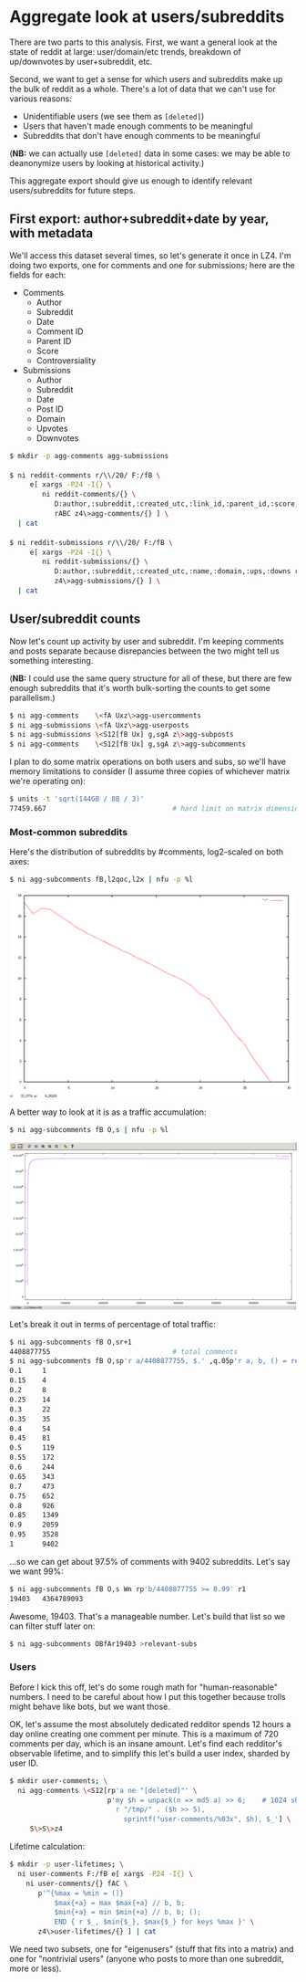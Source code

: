 # Aggregate look at users/subreddits
There are two parts to this analysis. First, we want a general look at the state
of reddit at large: user/domain/etc trends, breakdown of up/downvotes by
user+subreddit, etc.

Second, we want to get a sense for which users and subreddits make up the bulk
of reddit as a whole. There's a lot of data that we can't use for various
reasons:

- Unidentifiable users (we see them as `[deleted]`)
- Users that haven't made enough comments to be meaningful
- Subreddits that don't have enough comments to be meaningful

(**NB:** we can actually use `[deleted]` data in some cases: we may be able to
deanonymize users by looking at historical activity.)

This aggregate export should give us enough to identify relevant
users/subreddits for future steps.

## First export: author+subreddit+date by year, with metadata
We'll access this dataset several times, so let's generate it once in LZ4. I'm
doing two exports, one for comments and one for submissions; here are the fields
for each:

- Comments
    - Author
    - Subreddit
    - Date
    - Comment ID
    - Parent ID
    - Score
    - Controversiality
- Submissions
    - Author
    - Subreddit
    - Date
    - Post ID
    - Domain
    - Upvotes
    - Downvotes

```sh
$ mkdir -p agg-comments agg-submissions

$ ni reddit-comments r/\\/20/ F:/fB \
     e[ xargs -P24 -I{} \
        ni reddit-comments/{} \
           D:author,:subreddit,:created_utc,:link_id,:parent_id,:score,:controversiality \
           rABC z4\>agg-comments/{} ] \
  | cat

$ ni reddit-submissions r/\\/20/ F:/fB \
     e[ xargs -P24 -I{} \
        ni reddit-submissions/{} \
           D:author,:subreddit,:created_utc,:name,:domain,:ups,:downs rABC \
           z4\>agg-submissions/{} ] \
  | cat
```

## User/subreddit counts
Now let's count up activity by user and subreddit. I'm keeping comments and
posts separate because disrepancies between the two might tell us something
interesting.

(**NB:** I could use the same query structure for all of these, but there are
few enough subreddits that it's worth bulk-sorting the counts to get some
parallelism.)

```sh
$ ni agg-comments    \<fA Uxz\>agg-usercomments
$ ni agg-submissions \<fA Uxz\>agg-userposts
$ ni agg-submissions \<S12[fB Ux] g,sgA z\>agg-subposts
$ ni agg-comments    \<S12[fB Ux] g,sgA z\>agg-subcomments
```

I plan to do some matrix operations on both users and subs, so we'll have memory
limitations to consider (I assume three copies of whichever matrix we're
operating on):

```sh
$ units -t 'sqrt(144GB / 8B / 3)'
77459.667                               # hard limit on matrix dimensions
```

### Most-common subreddits
Here's the distribution of subreddits by #comments, log2-scaled on both axes:

```sh
$ ni agg-subcomments fB,l2qoc,l2x | nfu -p %l
```

![image](screenshots/subs-by-comments.png)

A better way to look at it is as a traffic accumulation:

```sh
$ ni agg-subcomments fB O,s | nfu -p %l
```

![image](screenshots/d4d7658e-bf92-11e8-a518-eb322b855670.png)

Let's break it out in terms of percentage of total traffic:

```sh
$ ni agg-subcomments fB O,sr+1
4408877755                              # total comments
$ ni agg-subcomments fB O,sp'r a/4408877755, $.' ,q.05p'r a, b, () = rea'
0.1     1
0.15    4
0.2     8
0.25    14
0.3     22
0.35    35
0.4     54
0.45    81
0.5     119
0.55    172
0.6     244
0.65    343
0.7     473
0.75    652
0.8     926
0.85    1349
0.9     2059
0.95    3528
1       9402
```

...so we can get about 97.5% of comments with 9402 subreddits. Let's say we want
99%:

```sh
$ ni agg-subcomments fB O,s Wn rp'b/4408877755 >= 0.99' r1
19403   4364789093
```

Awesome, 19403. That's a manageable number. Let's build that list so we can
filter stuff later on:

```sh
$ ni agg-subcomments OBfAr19403 >relevant-subs
```

### Users
Before I kick this off, let's do some rough math for "human-reasonable" numbers.
I need to be careful about how I put this together because trolls might behave
like bots, but we want those.

OK, let's assume the most absolutely dedicated redditor spends 12 hours a day
online creating one comment per minute. This is a maximum of 720 comments per
day, which is an insane amount. Let's find each redditor's observable lifetime,
and to simplify this let's build a user index, sharded by user ID.

```sh
$ mkdir user-comments; \
  ni agg-comments \<S12[rp'a ne "[deleted]"' \
                        p'my $h = unpack(n => md5 a) >> 6;    # 1024 shards
                          r "/tmp/" . ($h >> 5),
                            sprintf("user-comments/%03x", $h), $_'] \
     S\>S\>z4
```

Lifetime calculation:

```sh
$ mkdir -p user-lifetimes; \
  ni user-comments F:/fB e[ xargs -P24 -I{} \
    ni user-comments/{} fAC \
       p'^{%max = %min = ()}
           $max{+a} = max $max{+a} // b, b;
           $min{+a} = min $min{+a} // b, b; ();
           END { r $_, $min{$_}, $max{$_} for keys %max }' \
       z4\>user-lifetimes/{} ] | cat
```

We need two subsets, one for "eigenusers" (stuff that fits into a matrix) and
one for "nontrivial users" (anyone who posts to more than one subreddit, more or
less).
